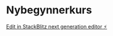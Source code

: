 # Nybegynnerkurs

[Edit in StackBlitz next generation editor ⚡️](https://stackblitz.com/~/github.com/Talitha76/Nybegynnerkurs)